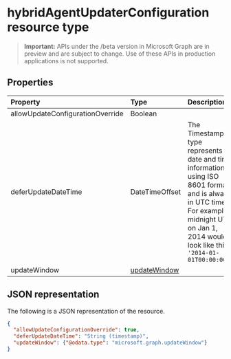 # hybridAgentUpdaterConfiguration resource type

> **Important:** APIs under the /beta version in Microsoft Graph are in preview and are subject to change. Use of these APIs in production applications is not supported.

## Properties

| Property     | Type        | Description |
|:-------------|:------------|:------------|
|allowUpdateConfigurationOverride|Boolean||
|deferUpdateDateTime|DateTimeOffset|The Timestamp type represents date and time information using ISO 8601 format and is always in UTC time. For example, midnight UTC on Jan 1, 2014 would look like this: `'2014-01-01T00:00:00Z'`|
|updateWindow|[updateWindow](onpremisesupdatewindow.md)||

## JSON representation

The following is a JSON representation of the resource.

<!-- {
  "blockType": "resource",
  "optionalProperties": [

  ],
  "@odata.type": "microsoft.graph.hybridAgentUpdaterConfiguration"
}-->

```json
{
  "allowUpdateConfigurationOverride": true,
  "deferUpdateDateTime": "String (timestamp)",
  "updateWindow": {"@odata.type": "microsoft.graph.updateWindow"}
}
```

<!-- uuid: 8fcb5dbc-d5aa-4681-8e31-b001d5168d79
2015-10-25 14:57:30 UTC -->
<!-- {
  "type": "#page.annotation",
  "description": "hybridAgentUpdaterConfiguration resource",
  "keywords": "",
  "section": "documentation",
  "tocPath": ""
}-->